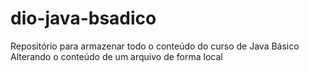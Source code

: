 # dio-java-bsadico
Repositório para armazenar todo o conteúdo do curso  de Java Básico
Alterando o conteúdo de um arquivo de forma local 